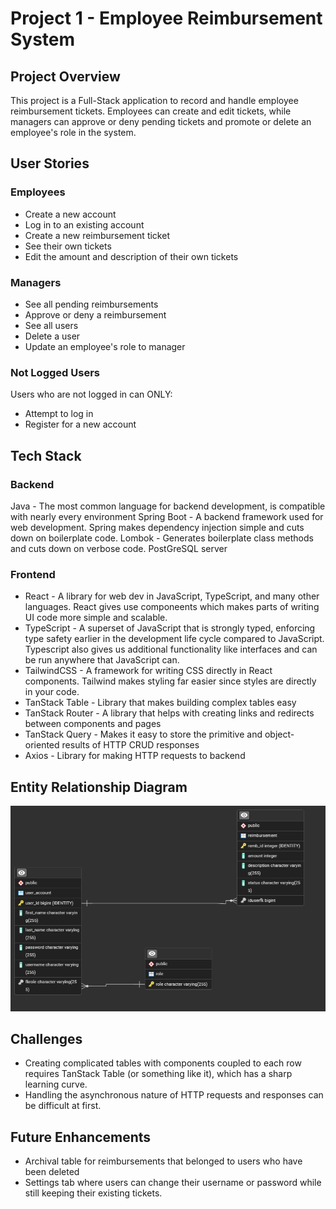 # Project 1 - Employee Reimbursement System

## Project Overview
This project is a Full-Stack application to record and handle employee reimbursement tickets. Employees can create and edit tickets, while managers can approve or deny pending tickets and promote or delete an employee's role in the system.

## User Stories

### Employees
* Create a new account
* Log in to an existing account
* Create a new reimbursement ticket
* See their own tickets
* Edit the amount and description of their own tickets

### Managers
* See all pending reimbursements
* Approve or deny a reimbursement
* See all users
* Delete a user
* Update an employee's role to manager

### Not Logged Users
Users who are not logged in can ONLY:
* Attempt to log in
* Register for a new account

## Tech Stack

### Backend
Java - The most common language for backend development, is compatible with nearly every environment
Spring Boot - A backend framework used for web development. Spring makes dependency injection simple and cuts down on boilerplate code.
Lombok - Generates boilerplate class methods and cuts down on verbose code.
PostGreSQL server

### Frontend

* React - A library for web dev in JavaScript, TypeScript, and many other languages. React gives use componeents which makes parts of writing UI code more simple and scalable.
* TypeScript - A superset of JavaScript that is strongly typed, enforcing type safety earlier in the development life cycle compared to JavaScript. Typescript also gives us additional functionality like interfaces and can be run anywhere that JavaScript can.
* TailwindCSS - A framework for writing CSS directly in React components. Tailwind makes styling far easier since styles are directly in your code.
* TanStack Table - Library that makes building complex tables easy
* TanStack Router - A library that helps with creating links and redirects between components and pages
* TanStack Query - Makes it easy to store the primitive and object-oriented results of HTTP CRUD responses
* Axios - Library for making HTTP requests to backend


## Entity Relationship Diagram
<img src="Project1/Project1_erd.png">

## Challenges
* Creating complicated tables with components coupled to each row requires TanStack Table (or something like it), which has a sharp learning curve.
* Handling the asynchronous nature of HTTP requests and responses can be difficult at first.

## Future Enhancements
* Archival table for reimbursements that belonged to users who have been deleted
* Settings tab where users can change their username or password while still keeping their existing tickets.
